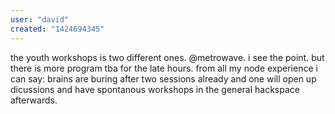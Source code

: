 ```yaml
---
user: "david"
created: "1424694345"
---
```


the youth workshops is two different ones.
@metrowave. i see the point. but there is more program tba for the late hours. from all my node experience i can say: brains are buring after two sessions already and one will open up dicussions and have spontanous workshops in the general hackspace afterwards. 
